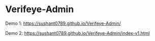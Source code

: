 # Verifeye-Admin

Demo 1: https://sushant0789.github.io/Verifeye-Admin/

Demo 2: https://sushant0789.github.io/Verifeye-Admin/index-v1.html
